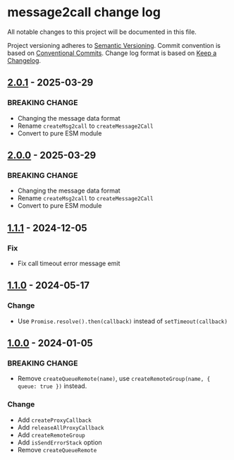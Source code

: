 # message2call change log

All notable changes to this project will be documented in this file.

Project versioning adheres to [Semantic Versioning](http://semver.org/).
Commit convention is based on [Conventional Commits](http://conventionalcommits.org).
Change log format is based on [Keep a Changelog](http://keepachangelog.com/).

## [2.0.1](https://github.com/lyswhut/message2call/compare/v2.0.0...v2.0.1) - 2025-03-29

### BREAKING CHANGE

- Changing the message data format
- Rename `createMsg2call` to `createMessage2Call`
- Convert to pure ESM module

## [2.0.0](https://github.com/lyswhut/message2call/compare/v1.1.1...v2.0.0) - 2025-03-29

### BREAKING CHANGE

- Changing the message data format
- Rename `createMsg2call` to `createMessage2Call`
- Convert to pure ESM module

## [1.1.1](https://github.com/lyswhut/message2call/compare/v1.1.0...v1.1.1) - 2024-12-05

### Fix

- Fix call timeout error message emit

## [1.1.0](https://github.com/lyswhut/message2call/compare/v1.0.0...v1.1.0) - 2024-05-17

### Change

- Use `Promise.resolve().then(callback)` instead of `setTimeout(callback)`

## [1.0.0](https://github.com/lyswhut/message2call/compare/v0.1.3...v1.0.0) - 2024-01-05

### BREAKING CHANGE

- Remove `createQueueRemote(name)`, use `createRemoteGroup(name, { queue: true })` instead.

### Change

- Add `createProxyCallback`
- Add `releaseAllProxyCallback`
- Add `createRemoteGroup`
- Add `isSendErrorStack` option
- Remove `createQueueRemote`
